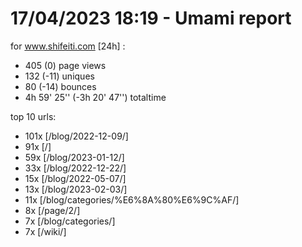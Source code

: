# 17/04/2023 18:19 - Umami report
for www.shifeiti.com [24h] :

 - 405 (0) page views
 - 132 (-11) uniques
 - 80 (-14) bounces
 - 4h 59' 25'' (-3h 20' 47'') totaltime


top 10 urls:
 - 101x [/blog/2022-12-09/]
 - 91x [/]
 - 59x [/blog/2023-01-12/]
 - 33x [/blog/2022-12-22/]
 - 15x [/blog/2022-05-07/]
 - 13x [/blog/2023-02-03/]
 - 11x [/blog/categories/%E6%8A%80%E6%9C%AF/]
 - 8x [/page/2/]
 - 7x [/blog/categories/]
 - 7x [/wiki/]


